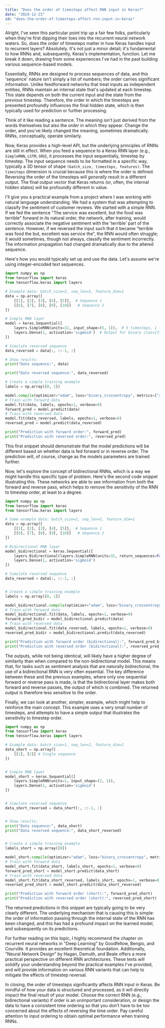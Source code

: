 ```yaml
---
title: "Does the order of timesteps affect RNN input in Keras?"
date: "2024-12-23"
id: "does-the-order-of-timesteps-affect-rnn-input-in-keras"
---
```


Alright,  I've seen this particular point trip up a fair few folks, particularly when they're first dipping their toes into the recurrent neural network waters. So, does the order of timesteps matter in how Keras handles input to recurrent layers? Absolutely. It's not just a minor detail; it's fundamental to how RNNs and, subsequently, Keras's implementation, function. Let me break it down, drawing from some experiences I've had in the past building various sequence-based models.

Essentially, RNNs are designed to process sequences of data, and this 'sequence' nature isn’t simply a list of numbers; the *order* carries significant information. Unlike feedforward networks that treat inputs as independent entities, RNNs maintain an internal state that's updated at each timestep. This state depends on both the current input and the state from the *previous* timestep. Therefore, the order in which the timesteps are presented profoundly influences the final hidden state, which is then typically used for prediction or further processing.

Think of it like reading a sentence. The meaning isn't just derived from the words themselves but also the *order* in which they appear. Change the order, and you've likely changed the meaning, sometimes dramatically. RNNs, conceptually, operate similarly.

Now, Keras provides a high-level API, but the underlying principles of RNNs are still in effect. When you feed a sequence to a Keras RNN layer (e.g., `SimpleRNN`, `LSTM`, `GRU`), it processes the input sequentially, timestep by timestep. The input sequence needs to be formatted in a specific way, typically a 3D tensor of shape `(batch_size, timesteps, features)`. The `timesteps` dimension is crucial because this is where the order is defined. Reversing the order of the timesteps will *generally* result in a different output. The final output vector that Keras returns (or, often, the internal hidden states) will be profoundly different in value.

I'll give you a practical example from a project where I was working with natural language understanding. We had a system that was attempting to classify the sentiment of customer reviews. We started with a simple RNN. If we fed the sentence "The service was excellent, but the food was terrible" forward in its natural order, the network, after training, would correctly associate the negative sentiment with the 'terrible' part of the sentence. However, if we reversed the input such that it became “terrible was food the but, excellent was service the”, the RNN would often struggle; it would sometimes, though not always, classify the sentiment incorrectly. The information propagation had changed dramatically due to the altered sequence.

Here's how you would typically set up and use the data. Let's assume we're using integer-encoded text sequences.

```python
import numpy as np
from tensorflow import keras
from tensorflow.keras import layers

# Example data: batch_size=2, seq_len=5, feature_dim=1
data = np.array([
    [[1], [2], [3], [4], [5]],  # Sequence 1
    [[6], [7], [8], [9], [10]]   # Sequence 2
])

# Simple RNN layer
model = keras.Sequential([
    layers.SimpleRNN(units=32, input_shape=(5, 1)),  # 5 timesteps, 1 feature
    layers.Dense(1, activation='sigmoid')  # Output for binary classification
])

# Simulate reversed sequence
data_reversed = data[:, ::-1, :]

# Show results:
print("Data sequence:", data)

print("Data reversed sequence:", data_reversed)

# Create a simple training example
labels = np.array([0, 1])

model.compile(optimizer="adam", loss="binary_crossentropy", metrics=["accuracy"])
# Train with forward data
model.fit(data, labels, epochs=1, verbose=0)
forward_pred = model.predict(data)
# Train with reversed data
model.fit(data_reversed, labels, epochs=1, verbose=0)
reversed_pred = model.predict(data_reversed)

print("Prediction with forward order:", forward_pred)
print("Prediction with reversed order:", reversed_pred)
```
This first snippet should demonstrate that the model predictions will be different based on whether data is fed forward or in reverse order. The prediction will, of course, change as the models parameters are trained further.

Now, let's explore the concept of bidirectional RNNs, which is a way we might handle this specific type of problem. Here's the second code snippet illustrating this. These networks are able to see information from both the forward and reverse pass, which helps to remove the sensitivity of the RNN to timestep order, at least to a degree.

```python
import numpy as np
from tensorflow import keras
from tensorflow.keras import layers

# Same example data: batch_size=2, seq_len=5, feature_dim=1
data = np.array([
    [[1], [2], [3], [4], [5]],  # Sequence 1
    [[6], [7], [8], [9], [10]]   # Sequence 2
])

# Bidirectional RNN layer
model_bidirectional = keras.Sequential([
    layers.Bidirectional(layers.SimpleRNN(units=32, return_sequences=False), input_shape=(5, 1)),
    layers.Dense(1, activation='sigmoid')
])

# Simulate reversed sequence
data_reversed = data[:, ::-1, :]


# Create a simple training example
labels = np.array([0, 1])

model_bidirectional.compile(optimizer="adam", loss="binary_crossentropy", metrics=["accuracy"])
# Train with forward data
model_bidirectional.fit(data, labels, epochs=1, verbose=0)
forward_pred_bidir = model_bidirectional.predict(data)
# Train with reversed data
model_bidirectional.fit(data_reversed, labels, epochs=1, verbose=0)
reversed_pred_bidir = model_bidirectional.predict(data_reversed)

print("Prediction with forward order (bidirectional):", forward_pred_bidir)
print("Prediction with reversed order (bidirectional):", reversed_pred_bidir)
```

The outputs, while not being identical, will likely have a higher degree of similarity than when compared to the non-bidirectional model. This means that, for tasks such as sentiment analysis that are naturally bidirectional, the use of a bidirectional RNN is very often essential. The key difference between these and the previous examples, where only one sequential forward or reverse pass is made, is that the bidirectional layer makes both forward and reverse passes, the output of which is combined. The returned output is therefore less sensitive to the order.

Finally, we can look at another, simpler, example, which might help to reinforce the main concept. This example uses a very small number of timesteps, and attempts to have a simple output that illustrates the sensitivity to timestep order.

```python
import numpy as np
from tensorflow import keras
from tensorflow.keras import layers

# Example data: batch_size=1, seq_len=2, feature_dim=1
data_short = np.array([
    [[1], [2]] # Single sequence
])


# Simple RNN layer
model_short = keras.Sequential([
    layers.SimpleRNN(units=1, input_shape=(2, 1)),
    layers.Dense(1, activation='sigmoid')
])


# Simulate reversed sequence
data_short_reversed = data_short[:, ::-1, :]


# Show results:
print("Data sequence:", data_short)
print("Data reversed sequence:", data_short_reversed)


# Create a simple training example
labels_short = np.array([0])

model_short.compile(optimizer="adam", loss="binary_crossentropy", metrics=["accuracy"])
# Train with forward data
model_short.fit(data_short, labels_short, epochs=1, verbose=0)
forward_pred_short = model_short.predict(data_short)
# Train with reversed data
model_short.fit(data_short_reversed, labels_short, epochs=1, verbose=0)
reversed_pred_short = model_short.predict(data_short_reversed)

print("Prediction with forward order (short):", forward_pred_short)
print("Prediction with reversed order (short):", reversed_pred_short)
```

The returned predictions in this snippet are typically going to be very clearly different. The underlying mechanism that is causing this is simple: the order of information passing through the internal state of the RNN has been changed, and this has had a profound impact on the learned model, and subsequently on its predictions.

For further reading on this topic, I highly recommend the chapter on recurrent neural networks in "Deep Learning" by Goodfellow, Bengio, and Courville. It provides an excellent theoretical foundation. Additionally, "Neural Network Design" by Hagan, Demuth, and Beale offers a more practical perspective on different RNN architectures. These texts will solidify your understanding beyond the practical examples I've provided, and will provide information on various RNN variants that can help to mitigate the effects of timestep reversal.

In closing, the order of timesteps significantly affects RNN input in Keras. Be mindful of how your data is structured and processed, as it will directly impact the final result of your model. Choose the correct RNN (e.g., bidirectional variants) if order is an unimportant consideration, or design the data to have a consistent time ordering so that you don’t have to be too concerned about the effects of reversing the time order. Pay careful attention to input ordering to obtain optimal performance when training RNNs.
